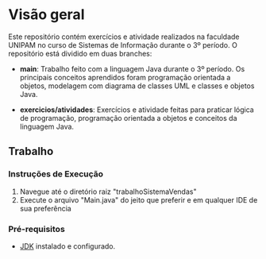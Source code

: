 # Visão geral

Este repositório contém exercícios e atividade realizados na faculdade UNIPAM no curso de Sistemas de Informação durante o 3º período.
O repositório está dividido em duas branches:

- **main**: Trabalho feito com a linguagem Java durante o 3º período. Os principais conceitos aprendidos foram programação orientada a objetos, modelagem com diagrama de classes UML e classes e objetos Java.

- **exercicios/atividades**: Exercícios e atividade feitas para praticar lógica de programação, programação orientada a objetos e conceitos da linguagem Java.

## Trabalho

### Instruções de Execução

1. Navegue até o diretório raiz "trabalhoSistemaVendas"
2. Execute o arquivo "Main.java" do jeito que preferir e em qualquer IDE de sua preferência

### Pré-requisitos

- [JDK](https://www.oracle.com/br/java/technologies/downloads/) instalado e configurado.
